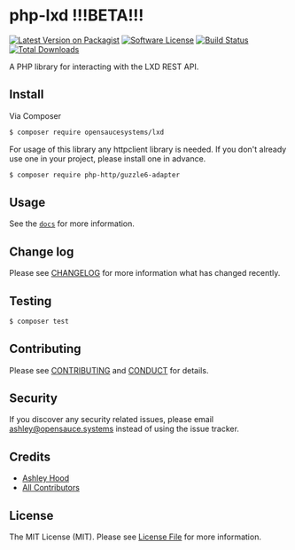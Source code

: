 # php-lxd !!!BETA!!!

[![Latest Version on Packagist][ico-version]][link-packagist]
[![Software License][ico-license]](LICENSE.md)
[![Build Status][ico-travis]][link-travis]
[![Total Downloads][ico-downloads]][link-downloads]

A PHP library for interacting with the LXD REST API.

## Install

Via Composer

``` bash
$ composer require opensaucesystems/lxd
```

For usage of this library any httpclient library is needed. If you don't already use one in your project, please install one in advance.

``` bash
$ composer require php-http/guzzle6-adapter
```

## Usage

See the [`docs`](./docs) for more information.

## Change log

Please see [CHANGELOG](CHANGELOG.md) for more information what has changed recently.

## Testing

``` bash
$ composer test
```

## Contributing

Please see [CONTRIBUTING](CONTRIBUTING.md) and [CONDUCT](CONDUCT.md) for details.

## Security

If you discover any security related issues, please email ashley@opensauce.systems instead of using the issue tracker.

## Credits

- [Ashley Hood][link-author]
- [All Contributors][link-contributors]

## License

The MIT License (MIT). Please see [License File](LICENSE.md) for more information.

[ico-version]: https://img.shields.io/packagist/v/opensaucesystems/lxd.svg?style=flat-square
[ico-license]: https://img.shields.io/badge/license-MIT-brightgreen.svg?style=flat-square
[ico-travis]: https://img.shields.io/travis/ashleyhood/php-lxd/master.svg?style=flat-square
[ico-downloads]: https://img.shields.io/packagist/dt/opensaucesystems/lxd.svg?style=flat-square

[link-packagist]: https://packagist.org/packages/opensaucesystems/lxd
[link-travis]: https://travis-ci.org/ashleyhood/php-lxd
[link-downloads]: https://packagist.org/packages/opensaucesystems/lxd
[link-author]: https://opensauce.systems
[link-contributors]: ../../contributors
